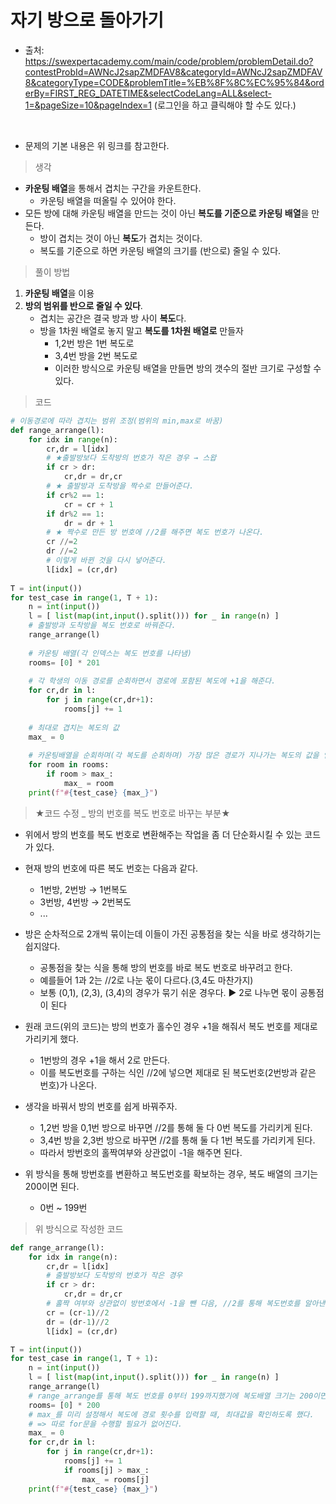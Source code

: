 # 자기 방으로 돌아가기

* 출처: https://swexpertacademy.com/main/code/problem/problemDetail.do?contestProbId=AWNcJ2sapZMDFAV8&categoryId=AWNcJ2sapZMDFAV8&categoryType=CODE&problemTitle=%EB%8F%8C%EC%95%84&orderBy=FIRST_REG_DATETIME&selectCodeLang=ALL&select-1=&pageSize=10&pageIndex=1 
  (로그인을 하고 클릭해야 할 수도 있다.)

​     

* 문제의 기본 내용은 위 링크를 참고한다.    





> 생각

* **카운팅 배열**을 통해서 겹치는 구간을 카운트한다.
  * 카운팅 배열을 떠올릴 수 있어야 한다.
* 모든 방에 대해 카운팅 배열을 만드는 것이 아닌 **복도를 기준으로 카운팅 배열**을 만든다.
  * 방이 겹치는 것이 아닌 **복도**가 겹치는 것이다.
  * 복도를 기준으로 하면 카운팅 배열의 크기를 (반으로) 줄일 수 있다.





> 풀이 방법

1. **카운팅 배열**을 이용
2. **방의 범위를 반으로 줄일 수 있다**.
   * 겹치는 공간은 결국 방과 방 사이 **복도**다.
   * 방을 1차원 배열로 놓지 말고 **복도를 1차원 배열로** 만들자
     * 1,2번 방은 1번 복도로
     * 3,4번 방을 2번 복도로
     * 이러한 방식으로 카운팅 배열을 만들면 방의 갯수의 절반 크기로 구성할 수 있다. 



> 코드

```python
# 이동경로에 따라 겹치는 범위 조정(범위의 min,max로 바꿈)
def range_arrange(l):
    for idx in range(n):
        cr,dr = l[idx]
        # ★출발방보다 도착방의 번호가 작은 경우 → 스왑
        if cr > dr:
            cr,dr = dr,cr
        # ★ 출발방과 도착방을 짝수로 만들어준다.
        if cr%2 == 1:
            cr = cr + 1
        if dr%2 == 1:
            dr = dr + 1
        # ★ 짝수로 만든 방 번호에 //2를 해주면 복도 번호가 나온다.
        cr //=2
        dr //=2
        # 이렇게 바뀐 것을 다시 넣어준다.
        l[idx] = (cr,dr)
 
T = int(input())
for test_case in range(1, T + 1):
    n = int(input())
    l = [ list(map(int,input().split())) for _ in range(n) ]
    # 출발방과 도착방을 복도 번호로 바꿔준다.
    range_arrange(l)
    
    # 카운팅 배열(각 인덱스는 복도 번호를 나타냄)
    rooms= [0] * 201
    
    # 각 학생의 이동 경로를 순회하면서 경로에 포함된 복도에 +1을 해준다.
    for cr,dr in l:
        for j in range(cr,dr+1):
            rooms[j] += 1
    
    # 최대로 겹치는 복도의 값
    max_ = 0
    
    # 카운팅배열을 순회하며(각 복도를 순회하며) 가장 많은 경로가 지나가는 복도의 값을 얻는다.
    for room in rooms:
        if room > max_:
            max_ = room
    print(f"#{test_case} {max_}")
```





> ★코드 수정 _ 방의 번호를 복도 번호로 바꾸는 부분★

* 위에서 방의 번호를 복도 번호로 변환해주는 작업을 좀 더 단순화시킬 수 있는 코드가 있다.
* 현재 방의 번호에 따른 복도 번호는 다음과 같다.
  * 1번방, 2번방 → 1번복도
  * 3번방, 4번방 → 2번복도
  * ...

* 방은 순차적으로 2개씩 묶이는데 이들이 가진 공통점을 찾는 식을 바로 생각하기는 쉽지않다.
  * 공통점을 찾는 식을 통해 방의 번호를 바로 복도 번호로 바꾸려고 한다.
  * 예를들어 1과 2는 //2로 나눈 몫이 다르다.(3,4도 마찬가지)
  * 보통 (0,1), (2,3), (3,4)의 경우가 묶기 쉬운 경우다. ▶ 2로 나누면 몫이 공통점이 된다
* 원래 코드(위의 코드)는 방의 번호가 홀수인 경우 +1을 해줘서 복도 번호를 제대로 가리키게 했다.
  * 1번방의 경우 +1을 해서 2로 만든다.
  * 이를 복도번호를 구하는 식인 //2에 넣으면 제대로 된 복도번호(2번방과 같은 번호)가 나온다.
* 생각을 바꿔서 방의 번호를 쉽게 바꿔주자.
  * 1,2번 방을 0,1번 방으로 바꾸면 //2를 통해 둘 다 0번 복도를 가리키게 된다.
  * 3,4번 방을 2,3번 방으로 바꾸면 //2를 통해 둘 다 1번 복도를 가리키게 된다.
  * 따라서 방번호의 홀짝여부와 상관없이 -1을 해주면 된다.
* 위 방식을 통해 방번호를 변환하고 복도번호를 확보하는 경우, 복도 배열의 크기는 200이면 된다.
  * 0번 ~ 199번



> 위 방식으로 작성한 코드 

```python
def range_arrange(l):
    for idx in range(n):
        cr,dr = l[idx]
        # 출발방보다 도착방의 번호가 작은 경우
        if cr > dr:
            cr,dr = dr,cr
        # 홀짝 여부와 상관없이 방번호에서 -1을 뺀 다음, //2를 통해 복도번호를 알아낸다.
        cr = (cr-1)//2
        dr = (dr-1)//2
        l[idx] = (cr,dr)

T = int(input())
for test_case in range(1, T + 1):
    n = int(input())
    l = [ list(map(int,input().split())) for _ in range(n) ]
    range_arrange(l)
    # range_arrange를 통해 복도 번호를 0부터 199까지했기에 복도배열 크기는 200이면 된다.
    rooms= [0] * 200
    # max_를 미리 설정해서 복도에 경로 횟수를 입력할 때, 최대값을 확인하도록 했다.
    # => 따로 for문을 수행할 필요가 없어진다.
    max_ = 0
    for cr,dr in l:
        for j in range(cr,dr+1):
            rooms[j] += 1
            if rooms[j] > max_:
                max_ = rooms[j]
    print(f"#{test_case} {max_}")

```



